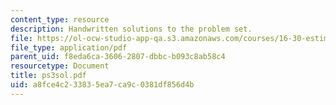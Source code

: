 ```yaml
---
content_type: resource
description: Handwritten solutions to the problem set.
file: https://ol-ocw-studio-app-qa.s3.amazonaws.com/courses/16-30-estimation-and-control-of-aerospace-systems-spring-2004/a8fce4c233835ea7ca9c0381df856d4b_ps3sol.pdf
file_type: application/pdf
parent_uid: f8eda6ca-3606-2807-dbbc-b093c8ab58c4
resourcetype: Document
title: ps3sol.pdf
uid: a8fce4c2-3383-5ea7-ca9c-0381df856d4b
---
```

